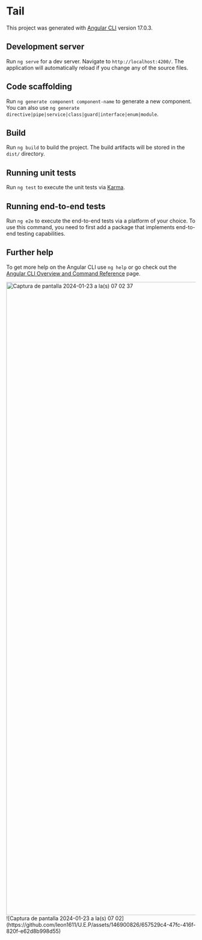 # Tail

This project was generated with [Angular CLI](https://github.com/angular/angular-cli) version 17.0.3.

## Development server

Run `ng serve` for a dev server. Navigate to `http://localhost:4200/`. The application will automatically reload if you change any of the source files.

## Code scaffolding

Run `ng generate component component-name` to generate a new component. You can also use `ng generate directive|pipe|service|class|guard|interface|enum|module`.

## Build

Run `ng build` to build the project. The build artifacts will be stored in the `dist/` directory.

## Running unit tests

Run `ng test` to execute the unit tests via [Karma](https://karma-runner.github.io).

## Running end-to-end tests

Run `ng e2e` to execute the end-to-end tests via a platform of your choice. To use this command, you need to first add a package that implements end-to-end testing capabilities.

## Further help

To get more help on the Angular CLI use `ng help` or go check out the [Angular CLI Overview and Command Reference](https://angular.io/cli) page.


<img width="1680" alt="Captura de pantalla 2024-01-23 a la(s) 07 02 37" src="https://github.com/leon1611/U.E.P/assets/146900826/02201817-c1eb-49ec-b7e0-ef344050e3b8">
![Captura de pantalla 2024-01-23 a la(s) 07 02](https://github.com/leon1611/U.E.P/assets/146900826/657529c4-47fc-416f-820f-e62d8b998d55)

